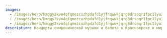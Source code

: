 ```yaml
---
images:
  - /images/hero/kmqgy2kvo4qfqmezcuzhpdafd1yjfnqwwkjqrg8drsoqr1fpc1lyu34vipq-tjuaikq7iijc1tux3qsxp7pyv_mu.jpg
  - /images/hero/kmqgy2kvo4qfqmezcuzhpdafd1yjfnqwwkjqrg8drsoqr1fpc1lyu34vipq-tjuaikq7iijc1tux3qsxp7pyv_mu.jpg
  - /images/hero/kmqgy2kvo4qfqmezcuzhpdafd1yjfnqwwkjqrg8drsoqr1fpc1lyu34vipq-tjuaikq7iijc1tux3qsxp7pyv_mu.jpg
description: Концерты симфонической музыки и балета в Красноярске и мире
---
```

